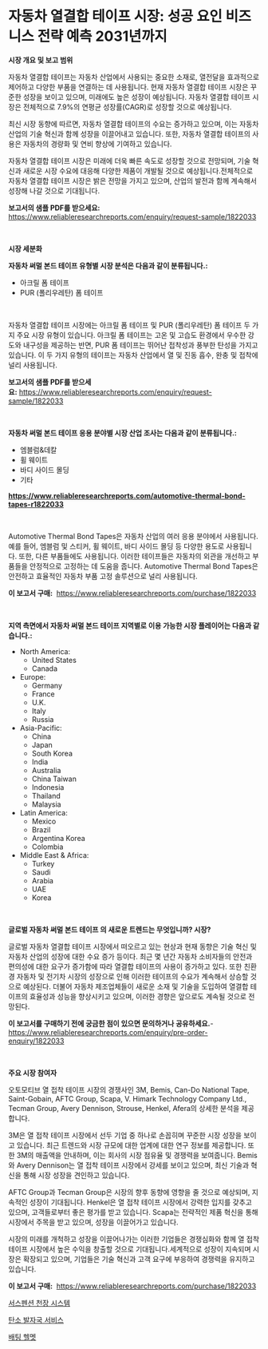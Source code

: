 <p><h1>자동차 열결합 테이프 시장: 성공 요인 비즈니스 전략 예측 2031년까지</h1></p><p><strong>시장 개요 및 보고 범위</strong></p>
<p><p>자동차 열결합 테이프는 자동차 산업에서 사용되는 중요한 소재로, 열전달을 효과적으로 제어하고 다양한 부품을 연결하는 데 사용됩니다. 현재 자동차 열결합 테이프 시장은 꾸준한 성장을 보이고 있으며, 미래에도 높은 성장이 예상됩니다. 자동차 열결합 테이프 시장은 전체적으로 7.9%의 연평균 성장률(CAGR)로 성장할 것으로 예상됩니다.</p><p>최신 시장 동향에 따르면, 자동차 열결합 테이프의 수요는 증가하고 있으며, 이는 자동차 산업의 기술 혁신과 함께 성장을 이끌어내고 있습니다. 또한, 자동차 열결합 테이프의 사용은 자동차의 경량화 및 연비 향상에 기여하고 있습니다.</p><p>자동차 열결합 테이프 시장은 미래에 더욱 빠른 속도로 성장할 것으로 전망되며, 기술 혁신과 새로운 시장 수요에 대응해 다양한 제품이 개발될 것으로 예상됩니다.전체적으로 자동차 열결합 테이프 시장은 밝은 전망을 가지고 있으며, 산업의 발전과 함께 계속해서 성장해 나갈 것으로 기대됩니다.</p></p>
<p><strong>보고서의 샘플 PDF를 받으세요:</strong> <a href="https://www.reliableresearchreports.com/enquiry/request-sample/1822033">https://www.reliableresearchreports.com/enquiry/request-sample/1822033</a></p>
<p>&nbsp;</p>
<p><strong>시장 세분화</strong></p>
<p><strong>자동차 써멀 본드 테이프 유형별 시장 분석은 다음과 같이 분류됩니다.:</strong></p>
<p><ul><li>아크릴 폼 테이프</li><li>PUR (폴리우레탄) 폼 테이프</li></ul></p>
<p>&nbsp;</p>
<p><p>자동차 열결합 테이프 시장에는 아크릴 폼 테이프 및 PUR (폴리우레탄) 폼 테이프 두 가지 주요 시장 유형이 있습니다. 아크릴 폼 테이프는 고온 및 고습도 환경에서 우수한 강도와 내구성을 제공하는 반면, PUR 폼 테이프는 뛰어난 접착성과 풍부한 탄성을 가지고 있습니다. 이 두 가지 유형의 테이프는 자동차 산업에서 열 및 진동 흡수, 완충 및 접착에 널리 사용됩니다.</p></p>
<p><strong>보고서의 샘플 PDF를 받으세요:</strong>&nbsp;<a href="https://www.reliableresearchreports.com/enquiry/request-sample/1822033">https://www.reliableresearchreports.com/enquiry/request-sample/1822033</a></p>
<p>&nbsp;</p>
<p><strong> 자동차 써멀 본드 테이프 응용 분야별 시장 산업 조사는 다음과 같이 분류됩니다.:</strong></p>
<p><ul><li>엠블럼&데칼</li><li>휠 웨이트</li><li>바디 사이드 몰딩</li><li>기타</li></ul></p>
<p><strong><a href="https://www.reliableresearchreports.com/automotive-thermal-bond-tapes-r1822033">https://www.reliableresearchreports.com/automotive-thermal-bond-tapes-r1822033</a></strong></p>
<p>&nbsp;</p>
<p><p>Automotive Thermal Bond Tapes은 자동차 산업의 여러 응용 분야에서 사용됩니다. 예를 들어, 엠블럼 및 스티커, 휠 웨이트, 바디 사이드 몰딩 등 다양한 용도로 사용됩니다. 또한, 다른 부품들에도 사용됩니다. 이러한 테이프들은 자동차의 외관을 개선하고 부품들을 안정적으로 고정하는 데 도움을 줍니다. Automotive Thermal Bond Tapes은 안전하고 효율적인 자동차 부품 고정 솔루션으로 널리 사용됩니다.</p></p>
<p><strong>이 보고서 구매:</strong>&nbsp; <a href="https://www.reliableresearchreports.com/purchase/1822033">https://www.reliableresearchreports.com/purchase/1822033</a></p>
<p>&nbsp;</p>
<p><strong>지역 측면에서 자동차 써멀 본드 테이프 지역별로 이용 가능한 시장 플레이어는 다음과 같습니다.:</strong></p>
<p><ul>
    <li>
        North America:
        <ul>
            <li>United States</li>
            <li>Canada</li>
        </ul>
    </li>
    <li>
        Europe:
        <ul>
            <li>Germany</li>
            <li>France</li>
            <li>U.K.</li>
            <li>Italy</li>
            <li>Russia</li>
        </ul>
    </li>
    <li>
        Asia-Pacific:
        <ul>
            <li>China</li>
            <li>Japan</li>
            <li>South Korea</li>
            <li>India</li>
            <li>Australia</li>
            <li>China Taiwan</li>
            <li>Indonesia</li>
            <li>Thailand</li>
            <li>Malaysia</li>
        </ul>
    </li>
    <li>
        Latin America:
        <ul>
            <li>Mexico</li>
            <li>Brazil</li>
            <li>Argentina Korea</li>
            <li>Colombia</li>
        </ul>
    </li>
    <li>
        Middle East & Africa:
        <ul>
            <li>Turkey</li>
            <li>Saudi</li>
            <li>Arabia</li>
            <li>UAE</li>
            <li>Korea</li>
        </ul>
    </li>
    </ul></p>
<p>&nbsp;</p>
<p><strong>글로벌 자동차 써멀 본드 테이프 의 새로운 트렌드는 무엇입니까? 시장?</strong></p>
<p><p>글로벌 자동차 열결합 테이프 시장에서 떠오르고 있는 현상과 현재 동향은 기술 혁신 및 자동차 산업의 성장에 대한 수요 증가 등이다. 최근 몇 년간 자동차 소비자들의 안전과 편의성에 대한 요구가 증가함에 따라 열결합 테이프의 사용이 증가하고 있다. 또한 친환경 자동차 및 전기차 시장의 성장으로 인해 이러한 테이프의 수요가 계속해서 상승할 것으로 예상된다. 더불어 자동차 제조업체들이 새로운 소재 및 기술을 도입하여 열결합 테이프의 효율성과 성능을 향상시키고 있으며, 이러한 경향은 앞으로도 계속될 것으로 전망된다.</p></p>
<p><strong>이 보고서를 구매하기 전에 궁금한 점이 있으면 문의하거나 공유하세요.</strong>- <a href="https://www.reliableresearchreports.com/enquiry/pre-order-enquiry/1822033">https://www.reliableresearchreports.com/enquiry/pre-order-enquiry/1822033</a></p>
<p>&nbsp;</p>
<p><strong>주요 시장 참여자</strong></p>
<p><p>오토모티브 열 접착 테이프 시장의 경쟁사인 3M, Bemis, Can-Do National Tape, Saint-Gobain, AFTC Group, Scapa, V. Himark Technology Company Ltd., Tecman Group, Avery Dennison, Strouse, Henkel, Afera의 상세한 분석을 제공합니다. </p><p>3M은 열 접착 테이프 시장에서 선두 기업 중 하나로 손꼽히며 꾸준한 시장 성장을 보이고 있습니다. 최근 트렌드와 시장 규모에 대한 업계에 대한 연구 정보를 제공합니다. 또한 3M의 매출액을 안내하며, 이는 회사의 시장 점유율 및 경쟁력을 보여줍니다. Bemis와 Avery Dennison는 열 접착 테이프 시장에서 강세를 보이고 있으며, 최신 기술과 혁신을 통해 시장 성장을 견인하고 있습니다. </p><p>AFTC Group과 Tecman Group은 시장의 향후 동향에 영향을 줄 것으로 예상되며, 지속적인 성장이 기대됩니다. Henkel은 열 접착 테이프 시장에서 강력한 입지를 갖추고 있으며, 고객들로부터 좋은 평가를 받고 있습니다. Scapa는 전략적인 제품 혁신을 통해 시장에서 주목을 받고 있으며, 성장을 이끌어가고 있습니다.</p><p>시장의 미래를 개척하고 성장을 이끌어나가는 이러한 기업들은 경쟁심화와 함께 열 접착 테이프 시장에서 높은 수익을 창출할 것으로 기대됩니다.세계적으로 성장이 지속되며 시장은 확장되고 있으며, 기업들은 기술 혁신과 고객 요구에 부응하여 경쟁력을 유지하고 있습니다.</p></p>
<p><strong>이 보고서 구매:</strong>&nbsp;&nbsp;<a href="https://www.reliableresearchreports.com/purchase/1822033">https://www.reliableresearchreports.com/purchase/1822033</a></p>
<p><p><a href="https://medium.com/@vallieemard2023/%EC%82%AC%EC%9A%A9%EB%90%98%EB%8A%94-%EC%B2%9C%EC%9E%A5-%EC%8B%9C%EC%8A%A4%ED%85%9C-%EC%8B%9C%EC%9E%A5-%EB%B6%84%EC%84%9D-%EC%97%B0%ED%8F%89%EA%B7%A0-%EC%84%B1%EC%9E%A5%EB%A5%A0-%EC%8B%9C%EC%9E%A5-%EC%84%B8%EB%B6%84%ED%99%94-%EB%B0%8F-%EA%B8%80%EB%A1%9C%EB%B2%8C-%EC%82%B0%EC%97%85-%EA%B0%9C%EC%9A%94-42de6d923d98">서스펜션 천장 시스템</a></p><p><a href="https://github.com/crfsywufhm81415/Market-Research-Report-List-1/blob/main/554562430138.md">탄소 발자국 서비스</a></p><p><a href="https://medium.com/@jerrodhilll/%EB%B0%B0%ED%8C%85-%ED%97%AC%EB%A9%A7-%EC%8B%9C%EC%9E%A5-%EC%A2%85%EB%A5%98-%EC%9D%91%EC%9A%A9-%EB%B0%8F-%EC%A7%80%EB%A6%AC%EC%97%90-%EB%8C%80%ED%95%9C-%ED%8F%AC%EA%B4%84%EC%A0%81-%ED%8F%89%EA%B0%80-89bb8104bfac">배팅 헬멧</a></p></p>